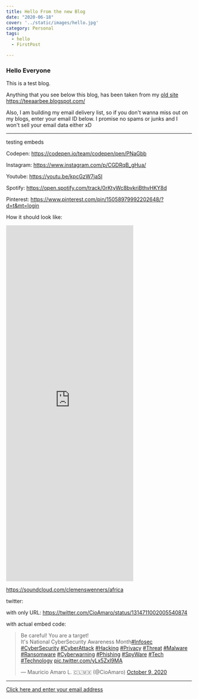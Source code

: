 ```yaml
---
title: Hello From the new Blog
date: "2020-06-18"
cover: '../static/images/hello.jpg'
category: Personal
tags:
  - hello
  - FirstPost

---
```


### Hello Everyone

This is a test blog.

Anything that you see below this blog, has been taken from my [old site](https://teeaarbee.blogspot.com/)
https://teeaarbee.blogspot.com/

Also, I am building my email delivery list, so if you don't wanna miss out on my blogs, enter your email ID below. I promise no spams or junks and I won't sell your email data either xD


--------------------

testing embeds

Codepen:
https://codepen.io/team/codepen/pen/PNaGbb

Instagram:
https://www.instagram.com/p/CGDRqB_gHua/

Youtube:
https://youtu.be/kpcGzW7jaSI

Spotify:
https://open.spotify.com/track/0rKtyWc8bvkriBthvHKY8d


Pinterest:
https://www.pinterest.com/pin/15058979992202648/?d=t&mt=login

 
How it should look like:
<iframe src="https://assets.pinterest.com/ext/embed.html?id=654147914614036560" height="963" width="345" frameborder="0" scrolling="no" ></iframe>

https://soundcloud.com/clemenswenners/africa

twitter:

with only URL:
https://twitter.com/CioAmaro/status/1314711002005540874


with actual embed code:
<blockquote class="twitter-tweet"><p lang="en" dir="ltr">Be careful! You are a target!<br>It&#39;s National CyberSecurity Awareness Month<a href="https://twitter.com/hashtag/Infosec?src=hash&amp;ref_src=twsrc%5Etfw">#Infosec</a> <a href="https://twitter.com/hashtag/CyberSecurity?src=hash&amp;ref_src=twsrc%5Etfw">#CyberSecurity</a> <a href="https://twitter.com/hashtag/CyberAttack?src=hash&amp;ref_src=twsrc%5Etfw">#CyberAttack</a> <a href="https://twitter.com/hashtag/Hacking?src=hash&amp;ref_src=twsrc%5Etfw">#Hacking</a> <a href="https://twitter.com/hashtag/Privacy?src=hash&amp;ref_src=twsrc%5Etfw">#Privacy</a> <a href="https://twitter.com/hashtag/Threat?src=hash&amp;ref_src=twsrc%5Etfw">#Threat</a> <a href="https://twitter.com/hashtag/Malware?src=hash&amp;ref_src=twsrc%5Etfw">#Malware</a> <a href="https://twitter.com/hashtag/Ransomware?src=hash&amp;ref_src=twsrc%5Etfw">#Ransomware</a> <a href="https://twitter.com/hashtag/Cyberwarning?src=hash&amp;ref_src=twsrc%5Etfw">#Cyberwarning</a> <a href="https://twitter.com/hashtag/Phishing?src=hash&amp;ref_src=twsrc%5Etfw">#Phishing</a> <a href="https://twitter.com/hashtag/SpyWare?src=hash&amp;ref_src=twsrc%5Etfw">#SpyWare</a> <a href="https://twitter.com/hashtag/Tech?src=hash&amp;ref_src=twsrc%5Etfw">#Tech</a> <a href="https://twitter.com/hashtag/Technology?src=hash&amp;ref_src=twsrc%5Etfw">#Technology</a> <a href="https://t.co/yLx5ZxI9MA">pic.twitter.com/yLx5ZxI9MA</a></p>&mdash; Mauricio Amaro L. 🇨🇱🇲🇽 (@CioAmaro) <a href="https://twitter.com/CioAmaro/status/1314711002005540874?ref_src=twsrc%5Etfw">October 9, 2020</a></blockquote> <script async src="https://platform.twitter.com/widgets.js" charset="utf-8"></script> 



--------------

[Click here and enter your email address](https://www.teeaarbee.com/#blog)

 